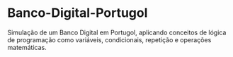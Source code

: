 # Banco-Digital-Portugol
Simulação de um Banco Digital em Portugol, aplicando conceitos de lógica de programação como variáveis, condicionais, repetição e operações matemáticas.
